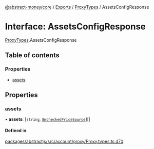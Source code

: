 [@abstract-money/core](../README.md) / [Exports](../modules.md) / [ProxyTypes](../modules/ProxyTypes.md) / AssetsConfigResponse

# Interface: AssetsConfigResponse

[ProxyTypes](../modules/ProxyTypes.md).AssetsConfigResponse

## Table of contents

### Properties

- [assets](ProxyTypes.AssetsConfigResponse.md#assets)

## Properties

### assets

• **assets**: [`string`, [`UncheckedPriceSource`](../modules/ProxyTypes.md#uncheckedpricesource)][]

#### Defined in

[packages/abstractjs/src/account/proxy/Proxy.types.ts:470](https://github.com/AbstractSDK/frontend/blob/07410073/packages/abstractjs/src/account/proxy/Proxy.types.ts#L470)
